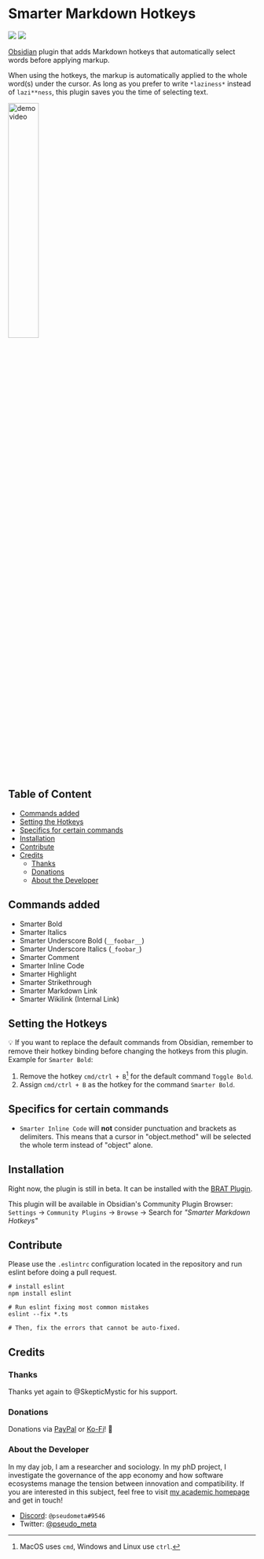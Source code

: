 # Smarter Markdown Hotkeys

![](https://img.shields.io/github/downloads/chrisgrieser/obsidian-smarter-md-hotkeys/total?label=Total%20Downloads&style=plastic) ![](https://img.shields.io/github/v/release/chrisgrieser/obsidian-smarter-md-hotkeys?label=Latest%20Release&style=plastic)

[Obsidian](https://obsidian.md/) plugin that adds Markdown hotkeys that automatically select words before applying markup.

When using the hotkeys, the markup is automatically applied to the whole word(s) under the cursor. As long as you prefer to write `*laziness*` instead of `lazi**ness`, this plugin saves you the time of selecting text.

<img src="https://i.imgur.com/1Gx5OqA.gif" alt="demo video" width=35%>

## Table of Content
<!-- MarkdownTOC -->

- [Commands added](#commands-added)
- [Setting the Hotkeys](#setting-the-hotkeys)
- [Specifics for certain commands](#specifics-for-certain-commands)
- [Installation](#installation)
- [Contribute](#contribute)
- [Credits](#credits)
	- [Thanks](#thanks)
	- [Donations](#donations)
	- [About the Developer](#about-the-developer)

<!-- /MarkdownTOC -->

## Commands added
- Smarter Bold
- Smarter Italics
- Smarter Underscore Bold (`__foobar__`)
- Smarter Underscore Italics (`_foobar_`)
- Smarter Comment
- Smarter Inline Code
- Smarter Highlight
- Smarter Strikethrough
- Smarter Markdown Link
- Smarter Wikilink (Internal Link)

## Setting the Hotkeys
💡 If you want to replace the default commands from Obsidian, remember to remove their hotkey binding before changing the hotkeys from this plugin. Example for `Smarter Bold`:
1. Remove the hotkey `cmd/ctrl + B`[^1] for the default command `Toggle Bold`.
2. Assign `cmd/ctrl + B` as the hotkey for the command `Smarter Bold`.

## Specifics for certain commands
- `Smarter Inline Code` will __not__ consider punctuation and brackets as delimiters. This means that a cursor in "object.method" will be selected the whole term instead of "object" alone.

## Installation
Right now, the plugin is still in beta. It can be installed with the [BRAT Plugin](https://github.com/TfTHacker/obsidian42-brat).

This plugin will be available in Obsidian's Community Plugin Browser: `Settings` → `Community Plugins` → `Browse` → Search for *"Smarter Markdown Hotkeys"*

## Contribute
Please use the `.eslintrc` configuration located in the repository and run eslint before doing a pull request.

```shell
# install eslint
npm install eslint

# Run eslint fixing most common mistakes
eslint --fix *.ts

# Then, fix the errors that cannot be auto-fixed.
```

## Credits

### Thanks
Thanks yet again to @SkepticMystic for his support.

### Donations
Donations via [PayPal](https://www.paypal.com/paypalme/ChrisGrieser) or [Ko-Fi](https://ko-fi.com/pseudometa)! 🙏

### About the Developer
In my day job, I am a researcher and sociology. In my phD project, I investigate the governance of the app economy and how software ecosystems manage the tension between innovation and compatibility. If you are interested in this subject, feel free to visit [my academic homepage](https://chris-grieser.de/) and get in touch!

- [Discord](https://discord.gg/veuWUTm): `@pseudometa#9546`
- Twitter: [@pseudo_meta](https://twitter.com/pseudo_meta)

[^1]: MacOS uses `cmd`, Windows and Linux use `ctrl`.
